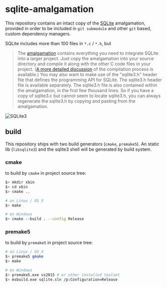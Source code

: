 # sqlite-amalgamation

This repository contains an intact copy of the [SQLite](http://www.sqlite.org/download.html) amalgamation, provided in order to be included in `git submodule` and other `git` based, custom dependency managers.

SQLite includes more than 100 files in `*.c` / `*.h`, but
> The [amalgamation](http://www.sqlite.org/amalgamation.html) contains everything you need to integrate SQLite into a larger project. Just copy the amalgamation into your source directory and compile it along with the other C code files in your project. ([A more detailed discussion](http://www.sqlite.org/howtocompile.html) of the compilation process is available.) You may also want to make use of the "sqlite3.h" header file that defines the programming API for SQLite. The sqlite3.h header file is available separately. The sqlite3.h file is also contained within the amalgamation, in the first few thousand lines. So if you have a copy of sqlite3.c but cannot seem to locate sqlite3.h, you can always regenerate the sqlite3.h by copying and pasting from the amalgamation.



![SQLite3](http://www.sqlite.org/images/sqlite370_banner.gif)

## build
This repository ships with two build generators (`cmake`, `premake5`). An static lib (`libsqlite3`) and the sqlite3 shell will be generated by build system.

### cmake
to build by `cmake` in project source tree:
```bash
$> mkdir xbin
$> cd xbin
$> cmake ..

# on Linux / OS X
$> make

# on Windows
$> cmake --build . --config Release
```

### premake5
to build by `premake5` in project source tree:
```bash
# on Linux / OS X
$> premake5 gmake
$> make

# on Windows
$> premake5.exe vs2015 # or other installed toolset
$> msbuild.exe sqlite.sln /p:Configuration=Release
```

